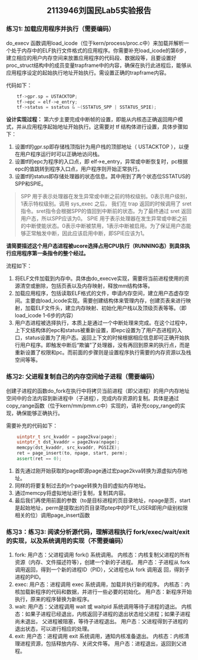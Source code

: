 ## <center>2113946刘国民Lab5实验报告</center>

### 练习1: 加载应用程序并执行（需要编码）
do_execv 函数调用load_icode（位于kern/process/proc.c中）来加载并解析一个处于内存中的ELF执行文件格式的应用程序。你需要补充load_icode的第6步，建立相应的用户内存空间来放置应用程序的代码段、数据段等，且要设置好proc_struct结构中的成员变量trapframe中的内容，确保在执行此进程后，能够从应用程序设定的起始执行地址开始执行。需设置正确的trapframe内容。

代码如下：
```c++
    tf->gpr.sp = USTACKTOP;
    tf->epc = elf->e_entry;
    tf->status = sstatus & ~(SSTATUS_SPP | SSTATUS_SPIE);
```
**设计实现过程：**
第六步主要完成中断帧的设置，即能从内核态正确返回用户模式，并从应用程序起始地址开始执行。这需要对 tf 结构体进行设置，具体步骤如下：
1. 设置tf的gpr.sp即存储栈顶指针为用户栈的顶部地址（ USTACKTOP ），以便在用户程序运行时可以正确地访问栈。
2. 设置tf的epc为程序的入口点，即 elf->e_entry，异常或中断恢复时，pc根据epc的值跳转到程序入口点，用户程序则开始正常执行。
3. 设置tf的status即存储处理器的状态信息。其中用到了两个状态位SSTATUS的SPP和SPIE。

> SPP 用于表示处理器在发生异常或中断之前的特权级别。0表示用户级别，1表示特权级别。调用 sys_exec 之后， 我们在 trap 返回的时候调用了 sret 指令。sret指令会根据SPP的值回到中断前的状态。为了最终通过 sret 返回用户态，所以SPP应该为0。
> SPIE 用于表示处理器在发生异常或中断之前的中断使能状态。0表示中断被禁用，1表示中断被启用。为了保证用户态能够正常触发中断，因此应该启用中断，即SPIE应该为1。


**请简要描述这个用户态进程被ucore选择占用CPU执行（RUNNING态）到具体执行应用程序第一条指令的整个经过。**

流程如下：
1. 将ELF文件加载到内存中。具体由do_execve实现，需要将当前进程使用的资源清空或删除，包括页表以及内存映射，释放mm结构体等。
2. 加载应用程序，包括读取ELF格式的文件，申请内存空间，建立用户态虚存空间。主要由load_icode实现。需要创建结构体来管理内存，创建页表来进行映射，加载ELF文件头，建立内存映射、初始化用户栈以及顶级页表等等。（即load_icode 1-6步的内容）
3. 用户态进程被选择执行，本质上是通过一个中断处理来完成。在这个过程中，上下文结构体的epc和status被重新设置，即epc设置为了用户态进程的入口，status设置为了用户态。返回上下文的时候根据相应信息即可正确开始执行用户程序。即触发中断后“欺骗”了处理器，没有再回到原来的执行点，而是重新设置了权限和pc。而前面的步骤则是设置程序执行需要的内存资源以及栈空间等等。


### 练习2: 父进程复制自己的内存空间给子进程（需要编码）
创建子进程的函数do_fork在执行中将拷贝当前进程（即父进程）的用户内存地址空间中的合法内容到新进程中（子进程），完成内存资源的复制。具体是通过copy_range函数（位于kern/mm/pmm.c中）实现的，请补充copy_range的实现，确保能够正确执行。

需要补充的代码如下：
```c++
    uintptr_t src_kvaddr = page2kva(page);
    uintptr_t dst_kvaddr = page2kva(npage);
    memcpy(dst_kvaddr, src_kvaddr, PGSIZE);
    ret = page_insert(to, npage, start, perm);
    assert(ret == 0);
```
1. 首先通过刚开始获取的page即源page通过宏page2kva转换为源虚拟内存地址。
2. 同样的将要复制过去的n个page转换为目的虚拟内存地址。
3. 通过memcpy将虚拟地址进行复制，复制其内容。
4. 最后我们再使用前面的参数（to是目标进程的页目录地址，npage是页，start是起始地址，perm是提取出的页目录项ptep中的PTE_USER即用户级别权限相关的位）调用page_insert函数

### 练习3：练习3: 阅读分析源代码，理解进程执行 fork/exec/wait/exit 的实现，以及系统调用的实现（不需要编码）

1. fork:
用户态：父进程调用 fork() 系统调用。
内核态：内核复制父进程的所有资源（内存、文件描述符等），创建一个新的子进程。
用户态：子进程从 fork 调用返回，得到一个新的进程ID（PID），父进程也从 fork 调用返
回，得到子进程的PID。
2. exec:
用户态：进程调用 exec 系统调用，加载并执行新的程序。
内核态：内核加载新程序的代码和数据，并进行一些必要的初始化。
用户态：新程序开始执行，原来的程序替换为新程序。
3. wait:
用户态：父进程调用 wait 或 waitpid 系统调用等待子进程的退出。
内核态：如果子进程已经退出，内核返回子进程的退出状态给父进程；如果子进程尚未退出，
父进程被阻塞，等待子进程退出。
用户态：父进程得到子进程的退出状态，可以进行相应的处理。
4. exit:
用户态：进程调用 exit 系统调用，通知内核准备退出。
内核态：内核清理进程资源，包括释放内存、关闭文件等。
用户态：进程退出，返回到父进程。
